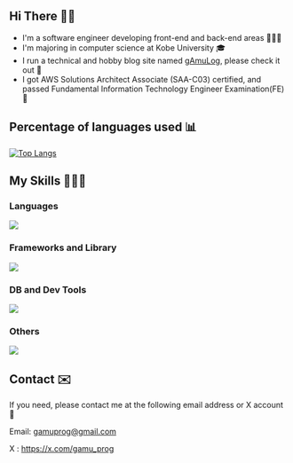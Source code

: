 ## Hi There 👋🏻

- I'm a software engineer developing front-end and back-end areas 🧑🏻‍💻
- I'm majoring in computer science at Kobe University 🎓
- I run a technical and hobby blog site named [gAmuLog](https://www.gamulog.com/), please check it out 👀
- I got AWS Solutions Architect Associate (SAA-C03) certified, and passed Fundamental Information Technology Engineer Examination(FE) 📝

## Percentage of languages used 📊

[![Top Langs](https://github-readme-stats.vercel.app/api/top-langs/?username=gamuprog&layout=donut&theme=dracula)](https://github.com/anuraghazra/github-readme-stats)

## My Skills 🧑🏻‍💻

### Languages
<img src="https://skillicons.dev/icons?i=bash,html,css,js,typescript,go,c,cpp,py"/>

### Frameworks and Library
<img src="https://skillicons.dev/icons?i=react,next,tailwind,emotion,vite,jest"/>

### DB and Dev Tools
<img src="https://skillicons.dev/icons?i=mysql,supabase,git,gitlab,github,githubactions,aws,docker"/>

### Others
<img src="https://skillicons.dev/icons?i=figma,ai,ps,pr,nodejs,linux,matlab,npm,notion,postman,powershell,r,stackoverflow,scala,unity,unreal,vim"/>

## Contact ✉️
If you need, please contact me at the following email address or X account 🙌

Email: gamuprog@gmail.com

X    : https://x.com/gamu_prog
